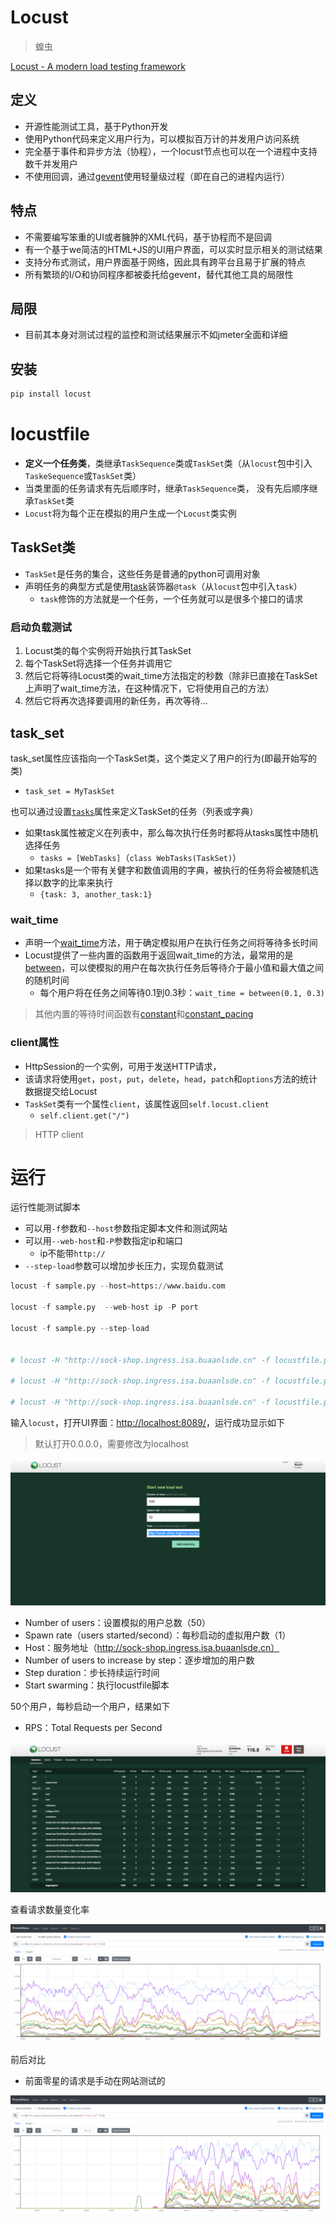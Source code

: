 # Locust

> 蝗虫

[Locust - A modern load testing framework](https://locust.io/)

## 定义

- 开源性能测试工具，基于Python开发
- 使用Python代码来定义用户行为，可以模拟百万计的并发用户访问系统
- 完全基于事件和异步方法（协程），一个locust节点也可以在一个进程中支持数千并发用户
- 不使用回调，通过[gevent](http://www.gevent.org/)使用轻量级过程（即在自己的进程内运行）

## 特点

- 不需要编写笨重的UI或者臃肿的XML代码，基于协程而不是回调
- 有一个基于we简洁的HTML+JS的UI用户界面，可以实时显示相关的测试结果
- 支持分布式测试，用户界面基于网络，因此具有跨平台且易于扩展的特点
- 所有繁琐的I/O和协同程序都被委托给gevent，替代其他工具的局限性

## 局限

- 目前其本身对测试过程的监控和测试结果展示不如jmeter全面和详细


## 安装

```bash
pip install locust
```

# locustfile

- **定义一个任务类**，类继承`TaskSequence`类或`TaskSet`类（从`locust`包中引入`TaskeSequence`或`TaskSet`类）
- 当类里面的任务请求有先后顺序时，继承`TaskSequence`类， 没有先后顺序继承`TaskSet`类
- `Locust`将为每个正在模拟的用户生成一个`Locust`类实例

## TaskSet类

- `TaskSet`是任务的集合，这些任务是普通的python可调用对象
- 声明任务的典型方式是使用[task](https://docs.locust.io/en/stable/api.html#locust.core.task)装饰器`@task`（从`locust`包中引入`task`）
  - `task`修饰的方法就是一个任务，一个任务就可以是很多个接口的请求

### 启动负载测试

1. Locust类的每个实例将开始执行其TaskSet
2. 每个TaskSet将选择一个任务并调用它
3. 然后它将等待Locust类的wait_time方法指定的秒数（除非已直接在TaskSet上声明了wait_time方法，在这种情况下，它将使用自己的方法）
4. 然后它将再次选择要调用的新任务，再次等待...



## task_set

task_set属性应该指向一个TaskSet类，这个类定义了用户的行为(即最开始写的类)

- `task_set = MyTaskSet`

也可以通过设置[`tasks`](https://docs.locust.io/en/stable/api.html#locust.core.TaskSet.tasks)属性来定义TaskSet的任务（列表或字典）

- 如果task属性被定义在列表中，那么每次执行任务时都将从tasks属性中随机选择任务
  - `tasks = [WebTasks]`（`class WebTasks(TaskSet)`）
- 如果tasks是一个带有关健字和数值调用的字典，被执行的任务将会被随机选择以数字的比率来执行
  - `{task: 3, another_task:1}`

### wait_time

- 声明一个[wait_time](https://docs.locust.io/en/stable/api.html#locust.core.Locust.wait_time)方法，用于确定模拟用户在执行任务之间将等待多长时间
- Locust提供了一些内置的函数用于返回wait_time的方法，最常用的是[between](https://docs.locust.io/en/stable/api.html#locust.wait_time.between)，可以使模拟的用户在每次执行任务后等待介于最小值和最大值之间的随机时间
  - 每个用户将在任务之间等待0.1到0.3秒：`wait_time = between(0.1, 0.3)`	

> 其他内置的等待时间函数有[constant](https://docs.locust.io/en/stable/api.html#locust.wait_time.constant)和[constant_pacing](https://docs.locust.io/en/stable/api.html#locust.wait_time.constant_pacing)



### client属性

- HttpSession的一个实例，可用于发送HTTP请求，
- 该请求将使用`get`，`post`，`put`，`delete`，`head`，`patch`和`options`方法的统计数据提交给Locust
- `TaskSet`类有一个属性`client`，该属性返回`self.locust.client`
  - `self.client.get("/")`

> HTTP client



# 运行

运行性能测试脚本

- 可以用`-f`参数和`--host`参数指定脚本文件和测试网站
- 可以用`--web-host`和`-P`参数指定ip和端口
  - ip不能带`http://`
- `--step-load`参数可以增加步长压力，实现负载测试
```python
locust -f sample.py --host=https://www.baidu.com

locust -f sample.py  --web-host ip -P port

locust -f sample.py --step-load


# locust -H "http://sock-shop.ingress.isa.buaanlsde.cn" -f locustfile.py --worker

# locust -H "http://sock-shop.ingress.isa.buaanlsde.cn" -f locustfile.py -u 100 -r 20 --headless --run-time=60m --csv=example

# locust -H "http://sock-shop.ingress.isa.buaanlsde.cn" -f locustfile.py -u 2 -r 2
```

输入`locust`，打开UI界面：[http://localhost:8089/](http://localhost:8089/)，运行成功显示如下

> 默认打开0.0.0.0，需要修改为localhost

![locust启动](Locust.assets/locust启动.png)

- Number of users：设置模拟的用户总数（50）
- Spawn rate（users started/second）：每秒启动的虚拟用户数（1）
- Host：服务地址（http://sock-shop.ingress.isa.buaanlsde.cn）
- Number of users to increase by step：逐步增加的用户数
- Step duration：步长持续运行时间
- Start swarming：执行locustfile脚本

50个用户，每秒启动一个用户，结果如下

- RPS：Total Requests per Second

![locust请求测试](Locust.assets/locust请求测试.png)

查看请求数量变化率

![sockshop请求调用数量变化率图](Locust.assets/sockshop请求调用数量变化率图.png)

前后对比

- 前面零星的请求是手动在网站测试的

![locust开启压测对比](Locust.assets/locust开启压测对比.png)
